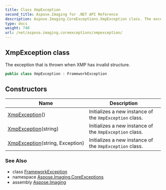 ```yaml
---
title: Class XmpException
second_title: Aspose.Imaging for .NET API Reference
description: Aspose.Imaging.CoreExceptions.XmpException class. The exception that is thrown when XMP has invalid structure
type: docs
weight: 740
url: /net/aspose.imaging.coreexceptions/xmpexception/
---
```

## XmpException class

The exception that is thrown when XMP has invalid structure.

```csharp
public class XmpException : FrameworkException
```

## Constructors

| Name | Description |
| --- | --- |
| [XmpException](xmpexception/#constructor)() | Initializes a new instance of the `XmpException` class. |
| [XmpException](xmpexception/#constructor_1)(string) | Initializes a new instance of the `XmpException` class. |
| [XmpException](xmpexception/#constructor_2)(string, Exception) | Initializes a new instance of the `XmpException` class. |

### See Also

* class [FrameworkException](../frameworkexception/)
* namespace [Aspose.Imaging.CoreExceptions](../../aspose.imaging.coreexceptions/)
* assembly [Aspose.Imaging](../../)


